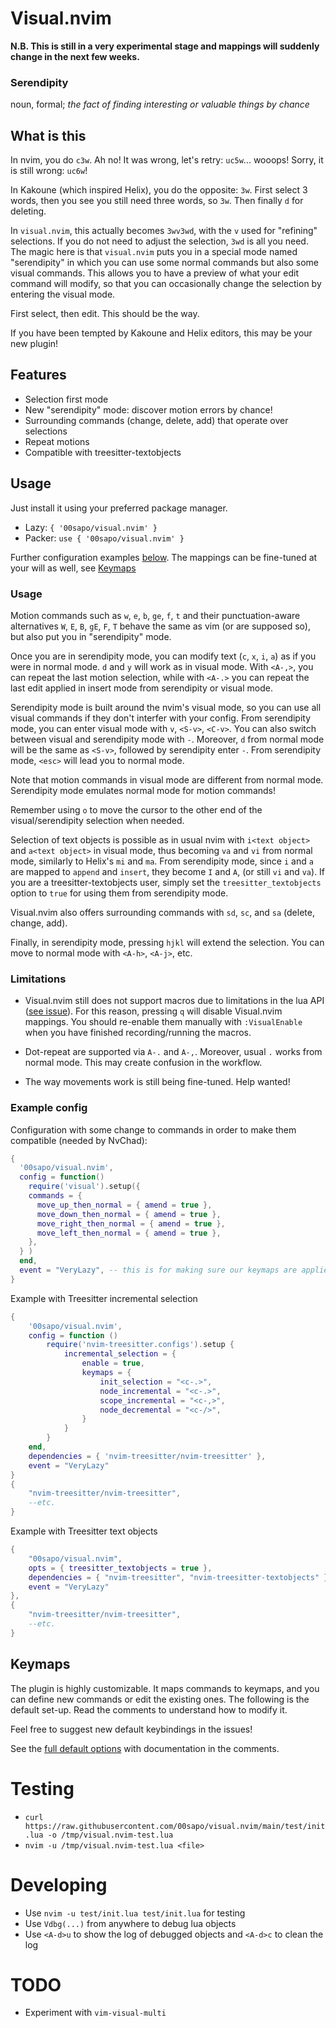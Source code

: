 # Visual.nvim

**N.B. This is still in a very experimental stage and mappings will
suddenly change in the next few weeks.** 

### Serendipity

noun,  formal; _the fact of finding interesting or valuable things by chance_

## What is this
In nvim, you do `c3w`. Ah no! It was wrong, let's retry: `uc5w`... wooops! Sorry, it
is still wrong: `uc6w`!

In Kakoune (which inspired Helix), you do the opposite: `3w`. First select 3
words, then you see you still need three words, so `3w`. Then finally `d` for
deleting.

In `visual.nvim`, this actually becomes `3wv3wd`, with the `v` used for
"refining" selections. If you do not need to adjust the selection, `3wd` is all
you need. The magic here is that `visual.nvim` puts you in a special mode named
"serendipity" in which you can use some normal commands but also some visual commands.
This allows you to have a preview of what your edit command will modify, so that you
can occasionally change the selection by entering the visual mode.

First select, then edit. This should be the way.

If you have been tempted by Kakoune and Helix editors, this may be your new plugin!

## Features

* Selection first mode
* New "serendipity" mode: discover motion errors by chance!
* Surrounding commands (change, delete, add) that operate over selections
* Repeat motions
* Compatible with treesitter-textobjects

## Usage

Just install it using your preferred package manager.

* Lazy: `{ '00sapo/visual.nvim' }`
* Packer: `use { '00sapo/visual.nvim' }`

Further configuration examples [below](#example-config). The mappings can be fine-tuned at your will as well,
see [Keymaps](#keymaps)

### Usage

Motion commands such as `w`, `e`, `b`, `ge`, `f`, `t` and their punctuation-aware alternatives
`W`, `E`, `B`, `gE`, `F`, `T` behave the same as vim (or are supposed so), but also put you in
"serendipity" mode.

Once you are in serendipity mode, you can modify text (`c`, `x`, `i`, `a`) as if you were in normal mode. `d` and `y` will work as in visual mode. With `<A-,>`, you can repeat the last motion selection, while with `<A-.>` you can repeat the last edit applied in insert mode from serendipity or visual mode.

Serendipity mode is built around the nvim's visual mode, so you can use all
visual commands if they don't interfer with your config.
From serendipity mode, you can enter visual mode with `v`, `<S-v>`, `<C-v>`. You can
also switch between visual and serendipity mode with `-`. Moreover, `d` from normal mode
will be the same as `<S-v>`, followed by serendipity enter `-`.
From serendipity mode, `<esc>` will lead you to normal mode.

Note that motion commands in visual mode are different from normal mode.
Serendipity mode emulates normal mode for motion commands!

Remember using `o` to move the cursor to the other end of the visual/serendipity
selection when needed.

Selection of text objects is possible as in usual nvim with `i<text object>` and `a<text object>` in visual mode, thus becoming `va` and `vi` from normal mode, similarly to Helix's `mi` and `ma`. From serendipity mode, since `i` and `a` are mapped to `append` and `insert`, they become `I` and `A`, (or still `vi` and `va`). If you are a treesitter-textobjects user, simply set the `treesitter_textobjects` option to `true` for using them from serendipity mode.

Visual.nvim also offers surrounding commands with `sd`, `sc`, and `sa` (delete, change, add).

Finally, in serendipity mode, pressing `hjkl` will extend the selection. You can move to
normal mode with `<A-h>`, `<A-j>`, etc.

### Limitations

* Visual.nvim still does not support macros due to limitations in the lua API ([see
issue](https://github.com/00sapo/visual.nvim/issues/7)). For this reason, pressing `q` will disable
Visual.nvim mappings. You should re-enable them manually with `:VisualEnable` when you
have finished recording/running the macros.

* Dot-repeat are supported via `A-.` and `A-,`. Moreover, usual `.` works from normal
mode. This may create confusion in the workflow.

* The way movements work is still being fine-tuned. Help wanted!


### Example config

Configuration with some change to commands in order to make them compatible (needed by
NvChad):
```lua
{    
  '00sapo/visual.nvim',
  config = function()
    require('visual').setup({
    commands = {
      move_up_then_normal = { amend = true },
      move_down_then_normal = { amend = true },
      move_right_then_normal = { amend = true },
      move_left_then_normal = { amend = true },
    },
  } )
  end,
  event = "VeryLazy", -- this is for making sure our keymaps are applied after the others: we call the previous mapppings, but other plugins/configs usually not!
}
```

Example with Treesitter incremental selection
```lua
{
    '00sapo/visual.nvim',
    config = function ()
        require('nvim-treesitter.configs').setup { 
            incremental_selection = { 
                enable = true,
                keymaps = {
                    init_selection = "<c-.>",
                    node_incremental = "<c-.>",
                    scope_incremental = "<c-,>",
                    node_decremental = "<c-/>",
                }
            } 
        }
    end,
    dependencies = { 'nvim-treesitter/nvim-treesitter' },
    event = "VeryLazy"
}
{
    "nvim-treesitter/nvim-treesitter",
    --etc.
}
```

Example with Treesitter text objects
```lua
{
    "00sapo/visual.nvim",
    opts = { treesitter_textobjects = true },
    dependencies = { "nvim-treesitter", "nvim-treesitter-textobjects" },
    event = "VeryLazy"
},
{
    "nvim-treesitter/nvim-treesitter",
    --etc.
}
```

## Keymaps

The plugin is highly customizable. It maps commands to keymaps, and you can define new
commands or edit the existing ones. The following is the default set-up. Read the
comments to understand how to modify it.

Feel free to suggest new default keybindings in the issues!

See the [full default options](https://github.com/00sapo/visual.nvim/blob/71759886d3864bebe3edd7c00916925edd340256/lua/visual.lua#L90-L357
) with documentation in the comments.

# Testing

* `curl https://raw.githubusercontent.com/00sapo/visual.nvim/main/test/init.lua -o /tmp/visual.nvim-test.lua`
* `nvim -u /tmp/visual.nvim-test.lua <file>`

# Developing

* Use `nvim -u test/init.lua test/init.lua` for testing
* Use `Vdbg(...)` from anywhere to debug lua objects
* Use `<A-d>u` to show the log of debugged objects and `<A-d>c` to clean the log

# TODO

* Experiment with `vim-visual-multi`
